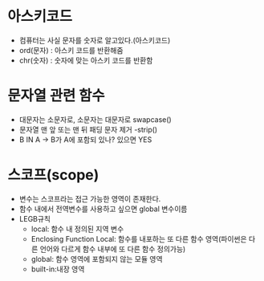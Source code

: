 # 아스키코드
- 컴퓨터는 사실 문자를 숫자로 알고있다.(아스키코드)
- ord(문자) : 아스키 코드를 반환해줌
- chr(숫자) : 숫자에 맞는 아스키 코드를 반환함

# 문자열 관련 함수
- 대문자는 소문자로, 소문자는 대문자로 swapcase()
- 문자열 맨 앞 또는 맨 뒤 패딩 문자 제거 -strip()
- B IN A -> B가 A에 포함되 있나? 있으면 YES

# 스코프(scope)
- 변수는 스코프라는 접근 가능한 영역이 존재한다.
- 함수 내에서 전역변수를 사용하고 싶으면 global 변수이름
- LEGB규칙
  - local: 함수 내 정의된 지역 변수
  - Enclosing Function Local: 함수를 내포하는 또 다른 함수 영역(파이썬은 다른 언어와 다르게 함수 내부에 또 다른 함수 정의가능)
  - global: 함수 영역에 포함되지 않는 모듈 영역
  - built-in:내장 영역

